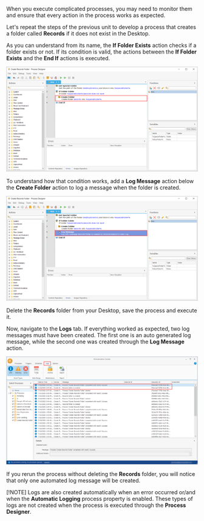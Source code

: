 When you execute complicated processes, you may need to monitor them and ensure that every action in the process works as expected. 

Let's repeat the steps of the previous unit to develop a process that creates a folder called **Records** if it does not exist in the Desktop.

As you can understand from its name, the **If Folder Exists** action checks if a folder exists or not. If its condition is valid, the actions between the **If Folder Exists** and the **End If** actions is executed. 

![The previously created Process.](..\media\image-34.png)

To understand how that condition works, add a **Log Message** action below the **Create Folder** action to log a message when the folder is created. 

![The Log Message action.](..\media\image-35.png)


Delete the **Records** folder from your Desktop, save the process and execute it. 

Now, navigate to the **Logs** tab. If everything worked as expected, two log messages must have been created. The first one is an auto generated log message, while the second one was created through the **Log Message** action.

![The Logs tab in the Console.](..\media\image-36.png)


If you rerun the process without deleting the **Records** folder, you will notice that only one automated log message will be created.

[!NOTE]
Logs are also created automatically when an error occurred or/and when the **Automatic Logging** process property is enabled. These types of logs are not created when the process is executed through the **Process Designer**. 



